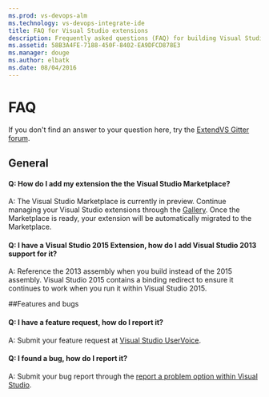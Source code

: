 ```yaml
---
ms.prod: vs-devops-alm
ms.technology: vs-devops-integrate-ide
title: FAQ for Visual Studio extensions
description: Frequently asked questions (FAQ) for building Visual Studio extensions.
ms.assetid: 58B3A4FE-7188-450F-8402-EA9DFCD878E3
ms.manager: douge
ms.author: elbatk
ms.date: 08/04/2016
---
```


# FAQ

If you don't find an answer to your question here, try the [ExtendVS Gitter forum](https://gitter.im/Microsoft/extendvs).

<!-- BEGINSECTION class="md-qanda" -->

## General
<a name="marketplace"></a>
#### Q: How do I add my extension the the Visual Studio Marketplace?

A: The Visual Studio Marketplace is currently in preview. Continue managing your Visual Studio extensions through the [Gallery](https://visualstudiogallery.msdn.microsoft.com/). Once the Marketplace is ready, your extension will be automatically migrated to the Marketplace.


<a name="add_2013_support"></a>
#### Q: I have a Visual Studio 2015 Extension, how do I add Visual Studio 2013 support for it?

A: Reference the 2013 assembly when you build instead of the 2015 assembly. Visual Studio 2015 contains a binding redirect to ensure it continues to work when you run it within Visual Studio 2015.

##Features and bugs
<a name="feature"></a>
#### Q: I have a feature request, how do I report it?

A: Submit your feature request at [Visual Studio UserVoice](https://visualstudio.uservoice.com/forums/121579-visual-studio-2015/category/115698-extensibility).

<a name="bug"></a>
#### Q: I found a bug, how do I report it?

A: Submit your bug report through the [report a problem option within Visual Studio](https://docs.microsoft.com/en-us/visualstudio/ide/how-to-report-a-problem-with-visual-studio-2017).

<!-- ENDSECTION -->
